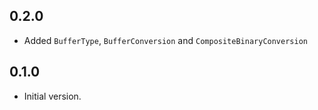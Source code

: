 ## 0.2.0

- Added `BufferType`, `BufferConversion` and `CompositeBinaryConversion`

## 0.1.0

- Initial version.
